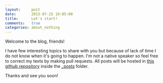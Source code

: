 ```yaml
---
layout:     post
date:       2015-07-25 19:05:00
title:      Let's start!
comments:   true
categories: about_nothing
---
```


Welcome to the blog, friends!  

I have few interesting topics to share with you but because of lack of time I do not know when it's going to happen. 
I'm not a native speaker so feel free to correct my texts by making pull requests.
All posts will be hosted in [this github repository](https://github.com/vermilion1/vermilion1.github.io)
inside the [_posts](https://github.com/vermilion1/vermilion1.github.io/tree/master/_posts) folder.

Thanks and see you soon!